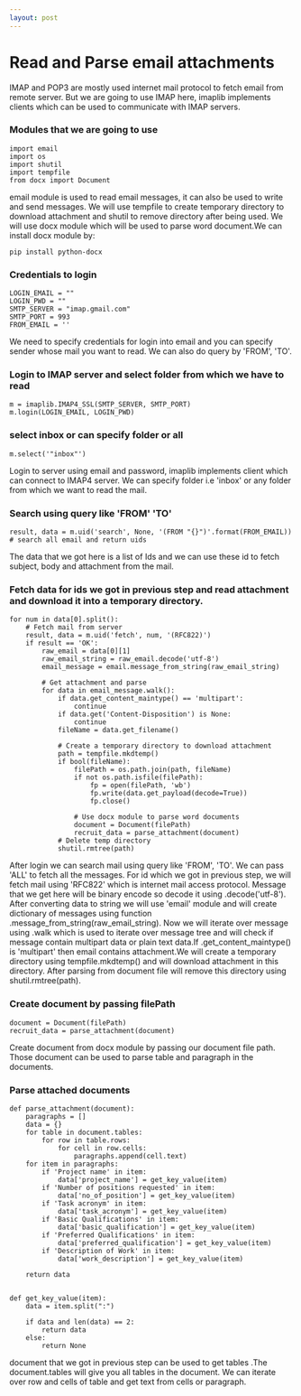 ```yaml
---
layout: post
---
```


# Read and Parse email attachments
IMAP and POP3 are mostly used internet mail protocol to fetch email from remote server. 
But we are going to use IMAP here, imaplib implements clients which can be used to communicate with IMAP servers.

### Modules that we are going to use
```import imaplib
import email
import os
import shutil
import tempfile
from docx import Document
```

email module is used to read email messages, it can also be used to write and send messages. 
We will use tempfile to create temporary directory to download attachment and shutil to remove directory after being used.
We will use docx module which will be used to parse word document.We can install docx module by:

```
pip install python-docx
```

### Credentials to login
```
LOGIN_EMAIL = ""
LOGIN_PWD = ""
SMTP_SERVER = "imap.gmail.com"
SMTP_PORT = 993
FROM_EMAIL = ''
```

We need to specify credentials for login into email and you can specify sender whose mail you want to read. 
We can also do query by 'FROM', 'TO'.

### Login to IMAP server and select folder from which we have to read
```
m = imaplib.IMAP4_SSL(SMTP_SERVER, SMTP_PORT)
m.login(LOGIN_EMAIL, LOGIN_PWD)
```

### select inbox or can specify folder or all
```
m.select('"inbox"')
```
Login to server using email and password, imaplib implements client which can connect to IMAP4 server.
We can specify folder i.e 'inbox' or any folder from which we want to read the mail.

### Search using query like 'FROM' 'TO'
```
result, data = m.uid('search', None, '(FROM "{}")'.format(FROM_EMAIL))  # search all email and return uids
```
The data that we got here is a list of Ids and we can use these id to fetch subject, body and attachment from the mail.

### Fetch data for ids we got in previous step and read attachment and download it into a temporary directory.
```
for num in data[0].split():
    # Fetch mail from server
    result, data = m.uid('fetch', num, '(RFC822)')
    if result == 'OK':
        raw_email = data[0][1]
        raw_email_string = raw_email.decode('utf-8')
        email_message = email.message_from_string(raw_email_string)

        # Get attachment and parse
        for data in email_message.walk():
            if data.get_content_maintype() == 'multipart':
                continue
            if data.get('Content-Disposition') is None:
                continue
            fileName = data.get_filename()

            # Create a temporary directory to download attachment
            path = tempfile.mkdtemp()
            if bool(fileName):
                filePath = os.path.join(path, fileName)
                if not os.path.isfile(filePath):
                    fp = open(filePath, 'wb')
                    fp.write(data.get_payload(decode=True))
                    fp.close()

                # Use docx module to parse word documents
                document = Document(filePath)
                recruit_data = parse_attachment(document)               
            # Delete temp directory
            shutil.rmtree(path)
```            
 After login we can search mail using query like 'FROM', 'TO'. We can pass 'ALL' to fetch all the messages.
 For id which we got in previous step, we will fetch mail using 'RFC822' which is internet mail access protocol.
 Message that we get here will be binary encode so decode it using .decode('utf-8'). 
 After converting data to string we will use 'email' module and will create dictionary of messages using function 
 .message_from_string(raw_email_string). Now we will iterate over message using .walk which is used to iterate over
 message tree and will check if message contain multipart data or plain text data.If .get_content_maintype() is 'multipart' 
 then email contains attachment.We will create a temporary directory using tempfile.mkdtemp() and will download attachment 
 in this directory. After parsing from document file will remove this directory using shutil.rmtree(path).  
 
### Create document by passing filePath
```
document = Document(filePath)
recruit_data = parse_attachment(document)
```
Create document from docx module by passing our document file path.
Those document can be used to parse table and paragraph in the documents.

### Parse attached documents
```
def parse_attachment(document):
    paragraphs = []
    data = {}
    for table in document.tables:
        for row in table.rows:
            for cell in row.cells:
                paragraphs.append(cell.text)
    for item in paragraphs:
        if 'Project name' in item:
            data['project_name'] = get_key_value(item)
        if 'Number of positions requested' in item:
            data['no_of_position'] = get_key_value(item)
        if 'Task acronym' in item:
            data['task_acronym'] = get_key_value(item)
        if 'Basic Qualifications' in item:
            data['basic_qualification'] = get_key_value(item)
        if 'Preferred Qualifications' in item:
            data['preferred_qualification'] = get_key_value(item)
        if 'Description of Work' in item:
            data['work_description'] = get_key_value(item)

    return data


def get_key_value(item):
    data = item.split(":")

    if data and len(data) == 2:
        return data
    else:
        return None
 ```       
 document that we got in previous step can be used to get tables .The document.tables will give you all
 tables in the document. We can iterate over row and cells of table and get text from cells or paragraph.       
